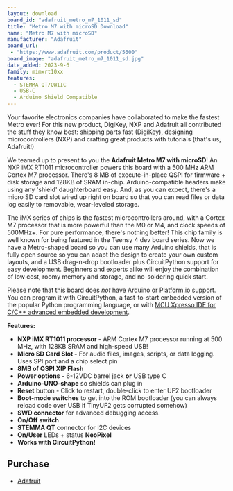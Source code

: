 ```yaml
---
layout: download
board_id: "adafruit_metro_m7_1011_sd"
title: "Metro M7 with microSD Download"
name: "Metro M7 with microSD"
manufacturer: "Adafruit"
board_url:
 - "https://www.adafruit.com/product/5600"
board_image: "adafruit_metro_m7_1011_sd.jpg"
date_added: 2023-9-6
family: mimxrt10xx
features:
  - STEMMA QT/QWIIC
  - USB-C
  - Arduino Shield Compatible
---
```


Your favorite electronics companies have collaborated to make the fastest Metro ever! For this new product, DigiKey, NXP and Adafruit all contributed the stuff they know best: shipping parts fast (DigiKey), designing microcontrollers (NXP) and crafting great products with tutorials (that's us, Adafruit!)

We teamed up to present to you the **Adafruit Metro M7 with microSD**! An NXP iMX RT1011 microcontroller powers this board with a 500 MHz ARM Cortex M7 processor. There's 8 MB of execute-in-place QSPI for firmware + disk storage and 128KB of SRAM in-chip. Arduino-compatible headers make using any 'shield' daughterboard easy. And, as you can expect, there's a micro SD card slot wired up right on board so that you can read files or data log easily to removable, wear-leveled storage.

The iMX series of chips is the fastest microcontrollers around, with a Cortex M7 processor that is more powerful than the M0 or M4, and clock speeds of 500MHz+. For pure performance, there's nothing better! This chip family is well known for being featured in the Teensy 4 dev board series. Now we have a Metro-shaped board so you can use many Arduino shields, that is fully open source so you can adapt the design to create your own custom layouts, and a USB drag-n-drop bootloader plus CircuitPython support for easy development. Beginners and experts alike will enjoy the combination of low cost, roomy memory and storage, and no-soldering quick start.

Please note that this board does *not* have Arduino or Platform.io support. You can program it with CircuitPython, a fast-to-start embedded version of the popular Python programming language, or with [MCU Xpresso IDE for C/C++ advanced embedded development](https://www.nxp.com/design/software/development-software/mcuxpresso-software-and-tools-/mcuxpresso-integrated-development-environment-ide:MCUXpresso-IDE).

**Features:**

- **NXP iMX RT1011 processor** - ARM Cortex M7 processor running at 500 MHz, with 128KB SRAM and high-speed USB!
- **Micro SD Card Slot -** For audio files, images, scripts, or data logging. Uses SPI port and a chip select pin
- **8MB of QSPI XIP Flash**
- **Power options** - 6-12VDC barrel jack **or** USB type C
- **Arduino-UNO-shape** so shields can plug in
- **Reset** button - Click to restart, double-click to enter UF2 bootloader
- **Boot-mode switches** to get into the ROM bootloader (you can always reload code over USB if TinyUF2 gets corrupted somehow)
- **SWD connector** for advanced debugging access.
- **On/Off switch**
- **STEMMA QT** connector for I2C devices
- **On/User** LEDs + status **NeoPixel**
- **Works with CircuitPython!**

## Purchase

* [Adafruit](https://www.adafruit.com/product/5600)
